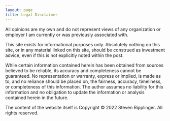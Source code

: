 ```yaml
---
layout: page
title: Legal Disclaimer
---
```


All opinions are my own and do not represent views of any organization or employer I am currently or was previously associated with.

This site exists for informational purposes only. Absolutely nothing on this site, or in any material linked on this site, should be construed as investment advice, even if this is not explicitly noted within the post.

While certain information contained herein has been obtained from sources believed to be reliable, its accuracy and completeness cannot be guaranteed. No representation or warranty, express or implied, is made as to, and no reliance should be placed on, the fairness, accuracy, timeliness, or completeness of this information. The author assumes no liability for this information and no obligation to update the information or analysis contained herein in the future.

The content of the website itself is Copyright © 2022 Steven Ripplinger. All rights reserved.
